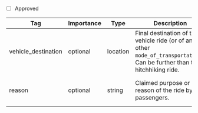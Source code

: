 - [ ] Approved


| Tag         | Importance   | Type      | Description                                                                 | Enum | Example |
|-------------|--------------|-----------|-----------------------------------------------------------------------------|------|---------|
| vehicle_destination | optional  | location  | Final destination of the vehicle ride (or of any other `mode_of_transportation`). Can be further than the hitchhiking ride. |      |         |
| reason     | optional  | string    | Claimed purpose or reason of the ride by the passengers. | holiday, commute, business, recreational    |         |
